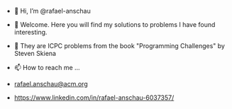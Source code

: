 - 👋 Hi, I’m @rafael-anschau
- 👀 Welcome. Here you will find my solutions to problems I have found interesting.
- 🌱 They are ICPC problems from the book "Programming Challenges" by Steven Skiena
 
  

- 📫 How to reach me ...
- rafael.anschau@acm.org
- https://www.linkedin.com/in/rafael-anschau-6037357/

<!---
rafael-anschau/rafael-anschau is a ✨ special ✨ repository because its `README.md` (this file) appears on your GitHub profile.
You can click the Preview link to take a look at your changes.
--->
